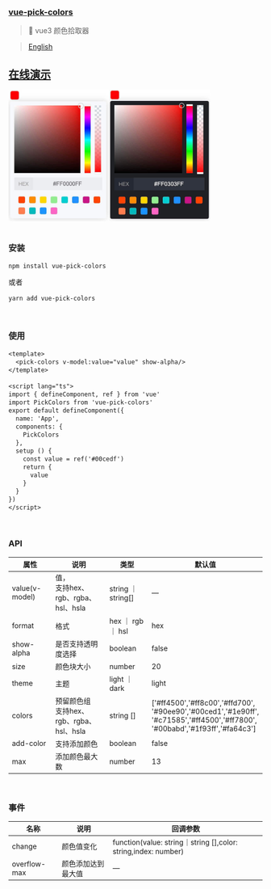 ### [vue-pick-colors](https://github.com/qiuzongyuan/vue-pick-colors)
>  🎉 vue3 颜色拾取器

> [English ](https://github.com/qiuzongyuan/vue-pick-colors)

## [在线演示](https://qiuzongyuan.github.io/vue-pick-colors/)

<div style="display: flex">
    <img src="./images/effect-light.png" style="width:200px;" />
    <img src="./images/effect-dark.png" style="width:200px;" />
</div>

<br/>

### 安装

```
npm install vue-pick-colors
```
或者
```
yarn add vue-pick-colors
```

<br/>

### 使用

```vue
<template>
  <pick-colors v-model:value="value" show-alpha/>
</template>

<script lang="ts">
import { defineComponent, ref } from 'vue'
import PickColors from 'vue-pick-colors'
export default defineComponent({
  name: 'App',
  components: {
    PickColors
  },
  setup () {
    const value = ref('#00cedf')
    return {
      value
    }
  }
})
</script>
```
<br/>

### API

| 属性   | 说明                                | 类型              | 默认值                                                                                                                                 |
| ---- |-----------------------------------|-----------------|-------------------------------------------------------------------------------------------------------------------------------------|
| value(v-model) | 值，<br/>支持hex、rgb、rgba、hsl、hsla    | string ｜ string[] | —                                                                                                                                    |
| format | 格式                                | hex ｜ rgb ｜ hsl | hex                                                                                                                                 |
| show-alpha | 是否支持透明度选择                         | boolean         | false                                                                                                                               |
| size | 颜色块大小                             | number          | 20                                                                                                                                  |
| theme | 主题                                | light ｜ dark    | light                                                                                                                               |
| colors | 预留颜色组<br/>支持hex、rgb、rgba、hsl、hsla | string []       | ['#ff4500','#ff8c00','#ffd700',<br>'#90ee90','#00ced1','#1e90ff',<br>'#c71585','#ff4500','#ff7800',<br>'#00babd','#1f93ff','#fa64c3'] |
| add-color | 支持添加颜色                            | boolean         | false                                                                                                                               |
| max  | 添加颜色最大数                           | number          | 13                                                                                                                                  |


<br/>

### 事件

| 名称   | 说明        | 回调参数                                                          |
|------|-----------|---------------------------------------------------------------|
| change | 颜色值变化     | function(value: string｜string [],color: string,index: number) |
| overflow-max | 颜色添加达到最大值 | —                                                             |
